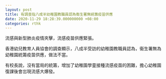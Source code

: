 ```yaml
---
layout: post
title: 有調查指八成半幼稚園教職員認為衞生署無統籌疫苗供應
date: 2020-11-29 18:28:39.000000000 +08:00
categories: rthk
---
```


流感與新型肺炎疫情夾擊，流感疫苗供應緊張。

香港幼兒教育人員協會的調查顯示，八成半受訪的幼稚園教職員認為，衞生署無為幼稚園統籌疫苗供應，做法不當。

有校長說，沒有當局的統籌，增加了幼稚園學童接種流感疫苗的困難，擔心幼稚園復課後會岀現流感大爆發。
